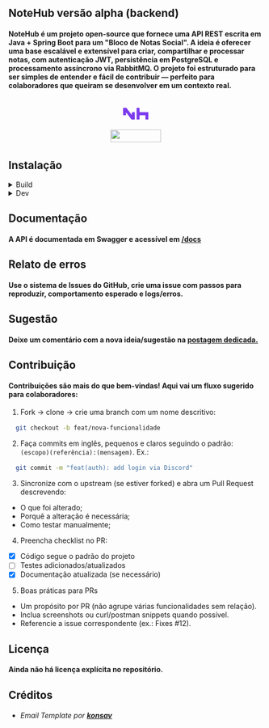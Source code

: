 ## NoteHub versão alpha (backend)

#### NoteHub é um projeto open-source que fornece uma API REST escrita em Java + Spring Boot para um "Bloco de Notas Social". A ideia é oferecer uma base escalável e extensível para criar, compartilhar e processar notas, com autenticação JWT, persistência em PostgreSQL e processamento assíncrono via RabbitMQ. O projeto foi estruturado para ser simples de entender e fácil de contribuir — perfeito para colaboradores que queiram se desenvolver em um contexto real.

<br>

<div align="center">
  <a href="https://notehub.com.br">
    <img width="10%" height="10%" src="https://github.com/notehubbr/notehub-api/blob/main/src/main/resources/public/imgs/logo.png">
  </a>
</div>
<br>
<div align="center">
  <a href="https://github.com/notehubbr/notehub-api/releases/tag/v1.6">
    <img width="100px" height="25px" src="https://img.shields.io/badge/notehub-v1.6-7c3aed">
  </a>
</div>

## Instalação

<details>

  <summary>Build</summary>

#### Pré-requisitos(build):

- Git
- Docker

1. Digite os seguintes comandos no terminal dentro da pasta desejada:

  ```bash
    git clone https://github.com/notehubbr/notehub-api.git
    cd springboot-notehub
  ```

2. Copie o arquivo de exemplo de variáveis de ambiente e ajuste conforme necessário:

  ```bash
    (Linux e macOS) cp .env.example .env
    (Windows) copy .env.example .env
  ```

3. Suba a aplicação com Docker Compose:

  ```bash
    docker compose up -d
  ```

4. Acesse a API em `http://localhost:8080` (por padrão). A documentação interativa normalmente fica em `http://localhost:8080/docs`.

5. Para parar e remover containers:

  ```bash
    docker compose down --rmi all --volumes
  ```

</details>

<details>

  <summary>Dev</summary>

#### Pré-requisitos(dev):

- Git
- Docker
- Java 21

1. Siga as intruções do build até a parte 2(faça a parte 2).

2. Em docker-compose.yml comente os blocos:

  ```docker
  # postgres:
  #   image: postgres:14
  #   container_name: postgres
  #   environment:
  #     POSTGRES_DB: ${PGDATABASE}
  #     POSTGRES_USER: ${PGUSERNAME}
  #     POSTGRES_PASSWORD: ${PGPASSWORD}
  #   ports:
  #     - '5432:5432'
  #   volumes:
  #     - postgres_data:/var/lib/postgresql/data

  #   app:
  #     container_name: app
  #     build:
  #       context: .
  #       dockerfile: Dockerfile
  #     ports:
  #       - '8080:8080'
  #     env_file:
  #       - .env.example
  #     depends_on:
  #       - postgres
  #       - rabbitmq
  #       - mailhog
  
  # volumes:
  #   postgres_data:
  ```

> Em ambiente de desenvolvimento será utilizado o banco de dados em memória e a aplicação será executada pela IDE.

3. Suba a aplicação com Docker Compose:

  ```bash
    docker compose up -d
  ```

4. Em `src/main/resources/application-dev.properties` preencha os valores das variáveis de ambiente:

> O arquivo .env só atende ao ambiente de produção.

  ```properties
api.server.host=${SERVER:http://localhost:8080}
api.client.host=${http://localhost:3000}
api.server.security.token.secret=${SECRET:seu-segredo}
oauth.github.client.id=${GHCI:seu-github-client-id}
oauth.github.client.secret=${GHCS:seu-github-client-secret}
spring.rabbitmq.addresses=${RABBITMQ_ADDRESSES:amqp://user:root@localhost:5672}
broker.queue.activation.name=default.activation
broker.queue.secret.name=default.secret
broker.queue.password.name=default.password
broker.queue.email.name=default.email
spring.mail.host=${SPRING_MAIL_HOST:localhost}
spring.mail.port=${SPRING_MAIL_PORT:1025}
spring.mail.friendly.name=${SPRING_MAIL_FRIENDLY_NAME:seu-nome-amigável}
spring.mail.username=${SPRING_MAIL_USERNAME:email-genérico}
spring.mail.password=${SPRING_MAIL_PASSWORD:}
  ```

5. Em `src/main/java/br/com/notehub/domain/notification/Notification.java` comente a seguinte parte:

> O banco de dados em memória não oferece suporte ao tipo de coluna JSON/JSONB.

  ```java
// @Column(columnDefinition = "JSONB")
// @JdbcTypeCode(SqlTypes.JSON)
@Convert(converter = NotificationFieldInfoConverter.class)
private Map<String, Object> info;
  ```

6. Inicie a aplicação.

  ```bash
    ./mvnw spring-boot:run
  ```

7. Acesse a API em `http://localhost:8080` (por padrão). A documentação interativa normalmente fica em `http://localhost:8080/docs`.

8. Para acessar a caixa de e-mails acesse `http://localhost:8025`.

9. Para parar e remover containers acione `CTRL+C` no terminal e em seguide digite:

  ```bash
    docker compose down --rmi all --volumes
  ```

</details>

## Documentação

#### A API é documentada em Swagger e acessível em <a href="https://api.notehub.com.br/docs">/docs</a>

## Relato de erros

#### Use o sistema de Issues do GitHub, crie uma issue com passos para reproduzir, comportamento esperado e logs/erros.

## Sugestão

#### Deixe um comentário com a nova ideia/sugestão na <a href="https://notehub.com.br/notehub/52b89a65-1c87-4692-9bf8-5096b674fa40">postagem dedicada.</a>

## Contribuição

#### Contribuições são mais do que bem-vindas! Aqui vai um fluxo sugerido para colaboradores:

1. Fork -> clone -> crie uma branch com um nome descritivo:

  ```bash
    git checkout -b feat/nova-funcionalidade
  ```

2. Faça commits em inglês, pequenos e claros seguindo o padrão: `(escopo)(referência):(mensagem)`. Ex.:

  ```bash
    git commit -m "feat(auth): add login via Discord"
  ```

3. Sincronize com o upstream (se estiver forked) e abra um Pull Request descrevendo:

- O que foi alterado;
- Porquê a alteração é necessária;
- Como testar manualmente;

4. Preencha checklist no PR:

- [x] Código segue o padrão do projeto
- [ ] Testes adicionados/atualizados
- [x] Documentação atualizada (se necessário)

5. Boas práticas para PRs

- Um propósito por PR (não agrupe várias funcionalidades sem relação).
- Inclua screenshots ou curl/postman snippets quando possível.
- Referencie a issue correspondente (ex.: Fixes #12).

## Licença

#### Ainda não há licença explícita no repositório.

## Créditos

- ###### Email Template por <a href="https://github.com/konsav/email-templates">***konsav***</a>
